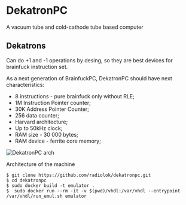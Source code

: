 # DekatronPC
A vacuum tube and cold-cathode tube based computer

## Dekatrons
Сan do +1 and -1 operations by desing, so they are best devices for brainfuck instruction set.

As a next generation of BrainfuckPC, DekatronPC should have next characteristics:

* 8 instructions - pure brainfuck only without RLE;
* 1M Instruction Pointer counter;
* 30K Address Pointer Counter;
* 256 data counter;
* Harvard architecture;
* Up to 50kHz clock;
* RAM size - 30 000 bytes;
* RAM device - ferrite core memory;

![DekatronPC arch](https://github.com/radiolok/dekatronpc/blob/master/img/DPC_Arch.jpg)

Architecture of the machine

```
$ git clone https://github.com/radiolok/dekatronpc.git
$ cd dekatronpc
$ sudo docker build -t emulator .
$  sudo docker run --rm -it -v $(pwd)/vhdl:/var/vhdl --entrypoint /var/vhdl/run_emul.sh emulator
```
